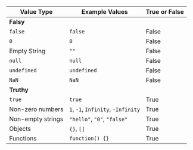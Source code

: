 | Value Type | Example Values | True or False |
|------------|----------------|---------------|
| **Falsy**  |                |               |
| `false`    | `false`        | False         |
| `0`        | `0`            | False         |
| Empty String | `""`        | False         |
| `null`     | `null`         | False         |
| `undefined`| `undefined`    | False         |
| `NaN`      | `NaN`          | False         |
| **Truthy** |                |               |
| `true`     | `true`         | True          |
| Non-zero numbers | `1`, `-1`, `Infinity`, `-Infinity` | True |
| Non-empty strings | `"hello"`, `"0"`, `"false"` | True |
| Objects   | `{}`, `[]`     | True          |
| Functions | `function() {}`| True          |

